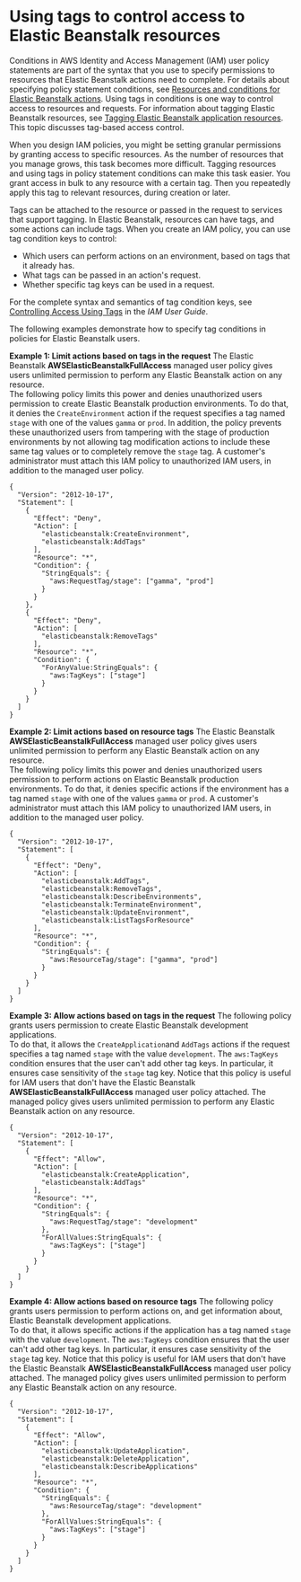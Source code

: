 # Using tags to control access to Elastic Beanstalk resources<a name="AWSHowTo.iam.policies.access-tags"></a>

Conditions in AWS Identity and Access Management \(IAM\) user policy statements are part of the syntax that you use to specify permissions to resources that Elastic Beanstalk actions need to complete\. For details about specifying policy statement conditions, see [Resources and conditions for Elastic Beanstalk actions](AWSHowTo.iam.policies.actions.md)\. Using tags in conditions is one way to control access to resources and requests\. For information about tagging Elastic Beanstalk resources, see [Tagging Elastic Beanstalk application resources](applications-tagging-resources.md)\. This topic discusses tag\-based access control\.

When you design IAM policies, you might be setting granular permissions by granting access to specific resources\. As the number of resources that you manage grows, this task becomes more difficult\. Tagging resources and using tags in policy statement conditions can make this task easier\. You grant access in bulk to any resource with a certain tag\. Then you repeatedly apply this tag to relevant resources, during creation or later\.

Tags can be attached to the resource or passed in the request to services that support tagging\. In Elastic Beanstalk, resources can have tags, and some actions can include tags\. When you create an IAM policy, you can use tag condition keys to control:
+ Which users can perform actions on an environment, based on tags that it already has\.
+ What tags can be passed in an action's request\.
+ Whether specific tag keys can be used in a request\.

For the complete syntax and semantics of tag condition keys, see [Controlling Access Using Tags](https://docs.aws.amazon.com/IAM/latest/UserGuide/access_tags.html) in the *IAM User Guide*\.

The following examples demonstrate how to specify tag conditions in policies for Elastic Beanstalk users\.

**Example 1: Limit actions based on tags in the request**  <a name="policy_tags.deny_by_request_tag"></a>
The Elastic Beanstalk **AWSElasticBeanstalkFullAccess** managed user policy gives users unlimited permission to perform any Elastic Beanstalk action on any resource\.   
The following policy limits this power and denies unauthorized users permission to create Elastic Beanstalk production environments\. To do that, it denies the `CreateEnvironment` action if the request specifies a tag named `stage` with one of the values `gamma` or `prod`\. In addition, the policy prevents these unauthorized users from tampering with the stage of production environments by not allowing tag modification actions to include these same tag values or to completely remove the `stage` tag\. A customer's administrator must attach this IAM policy to unauthorized IAM users, in addition to the managed user policy\.  

```
{
  "Version": "2012-10-17",
  "Statement": [
    {
      "Effect": "Deny",
      "Action": [
        "elasticbeanstalk:CreateEnvironment",
        "elasticbeanstalk:AddTags"
      ],
      "Resource": "*",
      "Condition": {
        "StringEquals": {
          "aws:RequestTag/stage": ["gamma", "prod"]
        }
      }
    },
    {
      "Effect": "Deny",
      "Action": [
        "elasticbeanstalk:RemoveTags"
      ],
      "Resource": "*",
      "Condition": {
        "ForAnyValue:StringEquals": {
          "aws:TagKeys": ["stage"]
        }
      }
    }
  ]
}
```

**Example 2: Limit actions based on resource tags**  <a name="policy_tags.deny_by_resource_tag"></a>
The Elastic Beanstalk **AWSElasticBeanstalkFullAccess** managed user policy gives users unlimited permission to perform any Elastic Beanstalk action on any resource\.   
The following policy limits this power and denies unauthorized users permission to perform actions on Elastic Beanstalk production environments\. To do that, it denies specific actions if the environment has a tag named `stage` with one of the values `gamma` or `prod`\. A customer's administrator must attach this IAM policy to unauthorized IAM users, in addition to the managed user policy\.  

```
{
  "Version": "2012-10-17",
  "Statement": [
    {
      "Effect": "Deny",
      "Action": [
        "elasticbeanstalk:AddTags",
        "elasticbeanstalk:RemoveTags",
        "elasticbeanstalk:DescribeEnvironments",
        "elasticbeanstalk:TerminateEnvironment",
        "elasticbeanstalk:UpdateEnvironment",
        "elasticbeanstalk:ListTagsForResource"
      ],
      "Resource": "*",
      "Condition": {
        "StringEquals": {
          "aws:ResourceTag/stage": ["gamma", "prod"]
        }
      }
    }
  ]
}
```

**Example 3: Allow actions based on tags in the request**  <a name="example_policy_tags.allow_by_request_tag"></a>
The following policy grants users permission to create Elastic Beanstalk development applications\.   
To do that, it allows the `CreateApplication`and `AddTags` actions if the request specifies a tag named `stage` with the value `development`\. The `aws:TagKeys` condition ensures that the user can't add other tag keys\. In particular, it ensures case sensitivity of the `stage` tag key\. Notice that this policy is useful for IAM users that don't have the Elastic Beanstalk **AWSElasticBeanstalkFullAccess** managed user policy attached\. The managed policy gives users unlimited permission to perform any Elastic Beanstalk action on any resource\.  

```
{
  "Version": "2012-10-17",
  "Statement": [
    {
      "Effect": "Allow",
      "Action": [
        "elasticbeanstalk:CreateApplication",
        "elasticbeanstalk:AddTags"
      ],
      "Resource": "*",
      "Condition": {
        "StringEquals": {
          "aws:RequestTag/stage": "development"
        },
        "ForAllValues:StringEquals": {
          "aws:TagKeys": ["stage"]
        }
      }
    }
  ]
}
```

**Example 4: Allow actions based on resource tags**  <a name="example_policy_tags.allow_by_request_tag"></a>
The following policy grants users permission to perform actions on, and get information about, Elastic Beanstalk development applications\.   
To do that, it allows specific actions if the application has a tag named `stage` with the value `development`\. The `aws:TagKeys` condition ensures that the user can't add other tag keys\. In particular, it ensures case sensitivity of the `stage` tag key\. Notice that this policy is useful for IAM users that don't have the Elastic Beanstalk **AWSElasticBeanstalkFullAccess** managed user policy attached\. The managed policy gives users unlimited permission to perform any Elastic Beanstalk action on any resource\.  

```
{
  "Version": "2012-10-17",
  "Statement": [
    {
      "Effect": "Allow",
      "Action": [
        "elasticbeanstalk:UpdateApplication",
        "elasticbeanstalk:DeleteApplication",
        "elasticbeanstalk:DescribeApplications"
      ],
      "Resource": "*",
      "Condition": {
        "StringEquals": {
          "aws:ResourceTag/stage": "development"
        },
        "ForAllValues:StringEquals": {
          "aws:TagKeys": ["stage"]
        }
      }
    }
  ]
}
```